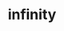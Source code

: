 ---
layout: symbols
title: infinity
emoji: infinity
permalink: ♾.html
image: assets/img/3moji/infinity.png
---